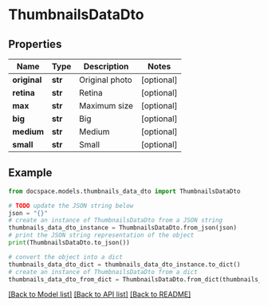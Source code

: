 # ThumbnailsDataDto


## Properties

Name | Type | Description | Notes
------------ | ------------- | ------------- | -------------
**original** | **str** | Original photo | [optional] 
**retina** | **str** | Retina | [optional] 
**max** | **str** | Maximum size | [optional] 
**big** | **str** | Big | [optional] 
**medium** | **str** | Medium | [optional] 
**small** | **str** | Small | [optional] 

## Example

```python
from docspace.models.thumbnails_data_dto import ThumbnailsDataDto

# TODO update the JSON string below
json = "{}"
# create an instance of ThumbnailsDataDto from a JSON string
thumbnails_data_dto_instance = ThumbnailsDataDto.from_json(json)
# print the JSON string representation of the object
print(ThumbnailsDataDto.to_json())

# convert the object into a dict
thumbnails_data_dto_dict = thumbnails_data_dto_instance.to_dict()
# create an instance of ThumbnailsDataDto from a dict
thumbnails_data_dto_from_dict = ThumbnailsDataDto.from_dict(thumbnails_data_dto_dict)
```
[[Back to Model list]](../README.md#documentation-for-models) [[Back to API list]](../README.md#documentation-for-api-endpoints) [[Back to README]](../README.md)


